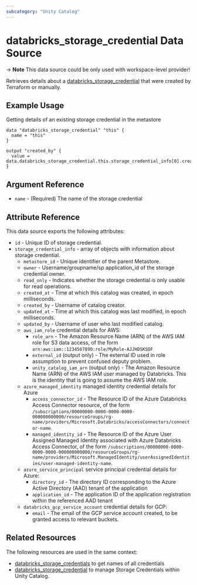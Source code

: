 ```yaml
---
subcategory: "Unity Catalog"
---
```

# databricks_storage_credential Data Source

-> **Note** This data source could be only used with workspace-level provider!

Retrieves details about a [databricks_storage_credential](../resources/storage_credential.md) that were created by Terraform or manually.

## Example Usage

Getting details of an existing storage credential in the metastore

```hcl
data "databricks_storage_credential" "this" {
  name = "this"
}

output "created_by" {
  value = data.databricks_storage_credential.this.storage_credential_info[0].created_by
}
```

## Argument Reference

* `name` - (Required) The name of the storage credential

## Attribute Reference

This data source exports the following attributes:

* `id` - Unique ID of storage credential.
* `storage_credential_info` - array of objects with information about storage credential.
  * `metastore_id` - Unique identifier of the parent Metastore.
  * `owner` - Username/groupname/sp application_id of the storage credential owner.
  * `read_only` - Indicates whether the storage credential is only usable for read operations.
  * `created_at` - Time at which this catalog was created, in epoch milliseconds.
  * `created_by` - Username of catalog creator.
  * `updated_at` - Time at which this catalog was last modified, in epoch milliseconds.
  * `updated_by` - Username of user who last modified catalog.
  * `aws_iam_role` credential details for AWS:
    * `role_arn` - The Amazon Resource Name (ARN) of the AWS IAM role for S3 data access, of the form `arn:aws:iam::1234567890:role/MyRole-AJJHDSKSDF`
    * `external_id` (output only) - The external ID used in role assumption to prevent confused deputy problem.
    * `unity_catalog_iam_arn` (output only) - The Amazon Resource Name (ARN) of the AWS IAM user managed by Databricks. This is the identity that is going to assume the AWS IAM role.
  * `azure_managed_identity` managed identity credential details for Azure
    * `access_connector_id` - The Resource ID of the Azure Databricks Access Connector resource, of the form `/subscriptions/00000000-0000-0000-0000-000000000000/resourceGroups/rg-name/providers/Microsoft.Databricks/accessConnectors/connector-name`.
    * `managed_identity_id` - The Resource ID of the Azure User Assigned Managed Identity associated with Azure Databricks Access Connector, of the form `/subscriptions/00000000-0000-0000-0000-000000000000/resourceGroups/rg-name/providers/Microsoft.ManagedIdentity/userAssignedIdentities/user-managed-identity-name`.
  * `azure_service_principal` service principal credential details for Azure:
    * `directory_id` - The directory ID corresponding to the Azure Active Directory (AAD) tenant of the application
    * `application_id` - The application ID of the application registration within the referenced AAD tenant
  * `databricks_gcp_service_account` credential details for GCP:
    * `email` - The email of the GCP service account created, to be granted access to relevant buckets.

## Related Resources

The following resources are used in the same context:

* [databricks_storage_credentials](./storage_credentials.md) to get names of all credentials
* [databricks_storage_credential](../resources/storage_credential.md) to manage Storage Credentials within Unity Catalog.

